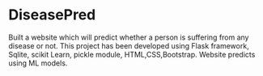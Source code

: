 # DiseasePred
Built a website which will predict whether a person is suffering from any disease or not.  This project has been developed using Flask framework, Sqlite, scikit Learn, pickle module, HTML,CSS,Bootstrap. Website predicts using ML models. 
